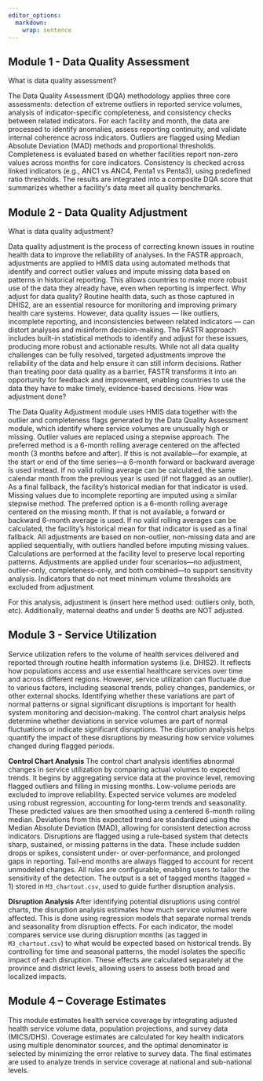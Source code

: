 ```yaml
---
editor_options: 
  markdown: 
    wrap: sentence
---
```


## Module 1 - Data Quality Assessment

What is data quality assessment?

The Data Quality Assessment (DQA) methodology applies three core assessments: detection of extreme outliers in reported service volumes, analysis of indicator-specific completeness, and consistency checks between related indicators.
For each facility and month, the data are processed to identify anomalies, assess reporting continuity, and validate internal coherence across indicators.
Outliers are flagged using Median Absolute Deviation (MAD) methods and proportional thresholds.
Completeness is evaluated based on whether facilities report non-zero values across months for core indicators.
Consistency is checked across linked indicators (e.g., ANC1 vs ANC4, Penta1 vs Penta3), using predefined ratio thresholds.
The results are integrated into a composite DQA score that summarizes whether a facility's data meet all quality benchmarks.

## Module 2 - Data Quality Adjustment

What is data quality adjustment?

Data quality adjustment is the process of correcting known issues in routine health data to improve the reliability of analyses.
In the FASTR approach, adjustments are applied to HMIS data using automated methods that identify and correct outlier values and impute missing data based on patterns in historical reporting.
This allows countries to make more robust use of the data they already have, even when reporting is imperfect.
Why adjust for data quality?
Routine health data, such as those captured in DHIS2, are an essential resource for monitoring and improving primary health care systems.
However, data quality issues — like outliers, incomplete reporting, and inconsistencies between related indicators — can distort analyses and misinform decision-making.
The FASTR approach includes built-in statistical methods to identify and adjust for these issues, producing more robust and actionable results.
While not all data quality challenges can be fully resolved, targeted adjustments improve the reliability of the data and help ensure it can still inform decisions.
Rather than treating poor data quality as a barrier, FASTR transforms it into an opportunity for feedback and improvement, enabling countries to use the data they have to make timely, evidence-based decisions.
How was adjustment done?

The Data Quality Adjustment module uses HMIS data together with the outlier and completeness flags generated by the Data Quality Assessment module, which identify where service volumes are unusually high or missing.
Outlier values are replaced using a stepwise approach. The preferred method is a 6-month rolling average centered on the affected month (3 months before and after). If this is not available—for example, at the start or end of the time series—a 6-month forward or backward average is used instead. If no valid rolling average can be calculated, the same calendar month from the previous year is used (if not flagged as an outlier). As a final fallback, the facility’s historical median for that indicator is used.
Missing values due to incomplete reporting are imputed using a similar stepwise method. The preferred option is a 6-month rolling average centered on the missing month. If that is not available, a forward or backward 6-month average is used. If no valid rolling averages can be calculated, the facility’s historical mean for that indicator is used as a final fallback.
All adjustments are based on non-outlier, non-missing data and are applied sequentially, with outliers handled before imputing missing values.
Calculations are performed at the facility level to preserve local reporting patterns.
Adjustments are applied under four scenarios—no adjustment, outlier-only, completeness-only, and both combined—to support sensitivity analysis.
Indicators that do not meet minimum volume thresholds are excluded from adjustment.

For this analysis, adjustment is (insert here method used: outliers only, both, etc).
Additionally, maternal deaths and under 5 deaths are NOT adjusted.

## Module 3 - Service Utilization

Service utilization refers to the volume of health services delivered and reported through routine health information systems (i.e. DHIS2).
It reflects how populations access and use essential healthcare services over time and across different regions.
However, service utilization can fluctuate due to various factors, including seasonal trends, policy changes, pandemics, or other external shocks.
Identifying whether these variations are part of normal patterns or signal significant disruptions is important for health system monitoring and decision-making.
The control chart analysis helps determine whether deviations in service volumes are part of normal fluctuations or indicate significant disruptions.
The disruption analysis helps quantify the impact of these disruptions by measuring how service volumes changed during flagged periods.

**Control Chart Analysis** The control chart analysis identifies abnormal changes in service utilization by comparing actual volumes to expected trends.
It begins by aggregating service data at the province level, removing flagged outliers and filling in missing months.
Low-volume periods are excluded to improve reliability.
Expected service volumes are modeled using robust regression, accounting for long-term trends and seasonality.
These predicted values are then smoothed using a centered 6-month rolling median.
Deviations from this expected trend are standardized using the Median Absolute Deviation (MAD), allowing for consistent detection across indicators.
Disruptions are flagged using a rule-based system that detects sharp, sustained, or missing patterns in the data.
These include sudden drops or spikes, consistent under- or over-performance, and prolonged gaps in reporting.
Tail-end months are always flagged to account for recent unmodeled changes.
All rules are configurable, enabling users to tailor the sensitivity of the detection.
The output is a set of tagged months (tagged = 1) stored in `M3_chartout.csv`, used to guide further disruption analysis.

**Disruption Analysis** After identifying potential disruptions using control charts, the disruption analysis estimates how much service volumes were affected.
This is done using regression models that separate normal trends and seasonality from disruption effects.
For each indicator, the model compares service use during disruption months (as tagged in `M3_chartout.csv`) to what would be expected based on historical trends.
By controlling for time and seasonal patterns, the model isolates the specific impact of each disruption.
These effects are calculated separately at the province and district levels, allowing users to assess both broad and localized impacts.

## Module 4 – Coverage Estimates

This module estimates health service coverage by integrating adjusted health service volume data, population projections, and survey data (MICS/DHS).
Coverage estimates are calculated for key health indicators using multiple denominator sources, and the optimal denominator is selected by minimizing the error relative to survey data.
The final estimates are used to analyze trends in service coverage at national and sub-national levels.
